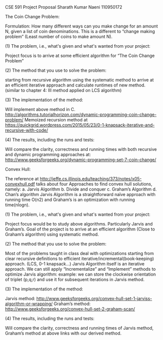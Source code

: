 CSE 591 Project Proposal
Sharath Kumar Naeni
110950172


The Coin Change Problem:

Formulation: How many different ways can you make change for an amount N, given a list of coin denominations.
This is a different to “change making problem” (Least number of coins to make amount N).

(1)            The problem, i.e., what's given and what's wanted from your project:

Project focus is to arrive at some efficient algorithm for “The Coin Change Problem”
 
(2)            The method that you use to solve the problem:

starting from recursive algorithm using the systematic method to arrive at an efficient iterative approach and calculate runtimes of new method.
(similar to chapter 4: III method applied on LCS algorithm)
 
(3)            The implementation of the method:

Will implement above method in C.
http://algorithms.tutorialhorizon.com/dynamic-programming-coin-change-problem/
Memoized recursion method at https://quickgrid.wordpress.com/2015/05/23/0-1-knapsack-iterative-and-recursive-with-code/
 
(4)            The results, including the runs and tests:

Will compare the clarity, correctness and running times with both recursive and dynamic programming approaches at:
http://www.geeksforgeeks.org/dynamic-programming-set-7-coin-change/
 
 
Convex Hull:

The reference at http://jeffe.cs.illinois.edu/teaching/373/notes/x05-convexhull.pdf talks about four
 Approaches to find convex hull solutions, namely:
a.     Jarvis Algorithm
b.     Divide and conquer
c.     Graham’s Algorithm
d.     Chan’s algorithm
Jarvis Algorithm is a straightforward naïve approach with running time O(n2) and Graham’s is an optimization with running time(nlogn).


(1)   The problem, i.e., what's given and what's wanted from your project:

Project focus would be to study above algorithms. Particularly Jarvis and Graham’s. Goal of the project is to arrive at an efficient algorithm (Close to Graham’s algorithm) using systematic method.

(2)   The method that you use to solve the problem:

Most of the problems taught in class deal with optimizations starting from clear recursive definitions to efficient iterative/incremental(book-keeping) approach. (LCS, 0-1 knapsack…)
Jarvis Algorithm itself is an iterative approach. We can still apply “Incrementalize” and “Implement” methods to optimize Jarvis algorithm:
example: we can store the clockwise orientation of triplet (p,q,r) and use it for subsequent iterations in Jarvis method.

(3)   The implementation of the method:

Jarvis method: http://www.geeksforgeeks.org/convex-hull-set-1-jarviss-algorithm-or-wrapping/
Graham’s method: http://www.geeksforgeeks.org/convex-hull-set-2-graham-scan/


(4)   The results, including the runs and tests:

Will compare the clarity, correctness and running times of Jarvis method, Graham’s method at above links with our derived method.
